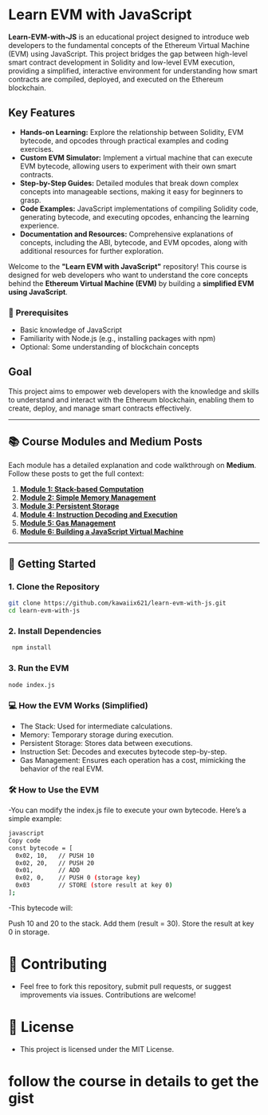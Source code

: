 # Learn EVM with JavaScript  
**Learn-EVM-with-JS** is an educational project designed to introduce web developers to the fundamental concepts of the Ethereum Virtual Machine (EVM) using JavaScript. This project bridges the gap between high-level smart contract development in Solidity and low-level EVM execution, providing a simplified, interactive environment for understanding how smart contracts are compiled, deployed, and executed on the Ethereum blockchain.

## Key Features
- **Hands-on Learning:** Explore the relationship between Solidity, EVM bytecode, and opcodes through practical examples and coding exercises.
- **Custom EVM Simulator:** Implement a virtual machine that can execute EVM bytecode, allowing users to experiment with their own smart contracts.
- **Step-by-Step Guides:** Detailed modules that break down complex concepts into manageable sections, making it easy for beginners to grasp.
- **Code Examples:** JavaScript implementations of compiling Solidity code, generating bytecode, and executing opcodes, enhancing the learning experience.
- **Documentation and Resources:** Comprehensive explanations of concepts, including the ABI, bytecode, and EVM opcodes, along with additional resources for further exploration.


Welcome to the **"Learn EVM with JavaScript"** repository! This course is designed for web developers who want to understand the core concepts behind the **Ethereum Virtual Machine (EVM)** by building a **simplified EVM using JavaScript**.

### 🧠 **Prerequisites**
- Basic knowledge of JavaScript  
- Familiarity with Node.js (e.g., installing packages with npm)  
- Optional: Some understanding of blockchain concepts


## Goal
This project aims to empower web developers with the knowledge and skills to understand and interact with the Ethereum blockchain, enabling them to create, deploy, and manage smart contracts effectively.

---

## 📚 **Course Modules and Medium Posts**

Each module has a detailed explanation and code walkthrough on **Medium**. Follow these posts to get the full context:  

1. **[Module 1: Stack-based Computation](https://medium.com/@yourprofile/module-1-stack-based-computation)**  
2. **[Module 2: Simple Memory Management](https://medium.com/@yourprofile/module-2-memory-management)**  
3. **[Module 3: Persistent Storage](https://medium.com/@yourprofile/module-3-storage)**  
4. **[Module 4: Instruction Decoding and Execution](https://medium.com/@yourprofile/module-4-instruction-decoding)**  
5. **[Module 5: Gas Management](https://medium.com/@yourprofile/module-5-gas-management)**  
6. **[Module 6: Building a JavaScript Virtual Machine](https://medium.com/@yourprofile/module-6-building-a-javascript-vm)**  

---

## 🚀 **Getting Started**

### 1. Clone the Repository

```bash
git clone https://github.com/kawaiix621/learn-evm-with-js.git
cd learn-evm-with-js 
``` 

### 2. Install Dependencies
```bash
 npm install
```

### 3. Run the EVM
```bash
node index.js
```

### **💻 How the EVM Works (Simplified)**
- The Stack: Used for intermediate calculations.
- Memory: Temporary storage during execution.
- Persistent Storage: Stores data between executions.
- Instruction Set: Decodes and executes bytecode step-by-step.
- Gas Management: Ensures each operation has a cost, mimicking the behavior of the real EVM.

### **🛠 How to Use the EVM**
-You can modify the index.js file to execute your own bytecode. Here’s a simple example:

```bash
javascript
Copy code
const bytecode = [
  0x02, 10,   // PUSH 10
  0x02, 20,   // PUSH 20
  0x01,       // ADD
  0x02, 0,    // PUSH 0 (storage key)
  0x03        // STORE (store result at key 0)
];
```
-This bytecode will:

Push 10 and 20 to the stack.
Add them (result = 30).
Store the result at key 0 in storage.

# **🤝 Contributing**
- Feel free to fork this repository, submit pull requests, or suggest improvements via issues. Contributions are welcome!

# **📄 License**
- This project is licensed under the MIT License.


# follow the course in details to get the gist